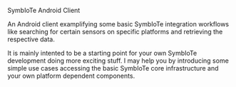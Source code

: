 SymbIoTe Android Client

An Android client examplifying some basic SymbIoTe integration workflows like searching for certain sensors on specific platforms and retrieving the respective data.

It is mainly intented to be a starting point for your own SymbIoTe development doing more exciting stuff. I may help you by introducing some simple use cases accessing the basic SymbIoTe core infrastructure and your own platform dependent components.
